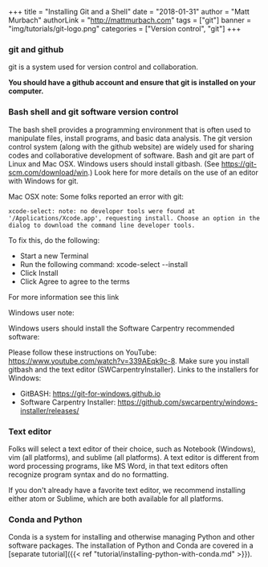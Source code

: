 +++
title = "Installing Git and a Shell"
date = "2018-01-31"
author = "Matt Murbach"
authorLink = "http://mattmurbach.com"
tags = ["git"]
banner = "img/tutorials/git-logo.png"
categories = ["Version control", "git"]
+++

### git and github
git is a system used for version control and collaboration.

**You should have a github account and ensure that
git is installed on your computer.**

### Bash shell and git software version control
The bash shell provides a programming environment that
is often used to manipulate files, install programs, and
basic data analysis.
The git version control system (along with the github website)
are widely used for sharing codes and collaborative development
of software.
Bash and git are part of Linux and Mac OSX.
Windows users should install gitbash. (See https://git-scm.com/download/win.)
Look here for more
details on the use of an editor with Windows for git.

Mac OSX note: Some folks reported an error with git:
```
xcode-select: note: no developer tools were found at '/Applications/Xcode.app', requesting install. Choose an option in the dialog to download the command line developer tools.
```
To fix this, do the following:

- Start a new Terminal
- Run the following command: xcode-select --install
- Click Install
- Click Agree to agree to the terms

For more information see this link

Windows user note:

Windows users should install the Software Carpentry recommended software:

Please follow these instructions on YouTube: https://www.youtube.com/watch?v=339AEqk9c-8.
Make sure you install gitbash and the text editor (SWCarpentryInstaller).
Links to the installers for Windows:

- GitBASH: https://git-for-windows.github.io
- Software Carpentry Installer: https://github.com/swcarpentry/windows-installer/releases/

### Text editor
Folks will select a text editor of their choice, such as
Notebook (Windows), vim (all platforms), and sublime (all platforms).
A text editor is different from word processing programs,
like MS Word, in that text editors often recognize
program syntax and do no formatting.

If you don't already have a favorite text editor, we recommend installing either atom or Sublime, which are both available for all platforms.

### Conda and Python
Conda is a system for installing and otherwise managing Python and other
software packages. The installation of Python and Conda are covered in a [separate tutorial]({{< ref "tutorial/installing-python-with-conda.md" >}}).
